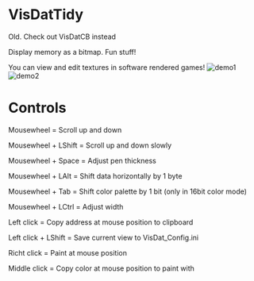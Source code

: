 # VisDatTidy
Old. Check out VisDatCB instead

Display memory as a bitmap. Fun stuff!

You can view and edit textures in software rendered games!
![demo1](https://user-images.githubusercontent.com/20112053/82209379-78e32c80-990d-11ea-95a3-0ac42013eac8.png)
![demo2](https://user-images.githubusercontent.com/20112053/82209411-8698b200-990d-11ea-8e7e-003084b4f52f.png)


# Controls
Mousewheel          = Scroll up and down

Mousewheel + LShift = Scroll up and down slowly

Mousewheel + Space  = Adjust pen thickness

Mousewheel + LAlt   = Shift data horizontally by 1 byte

Mousewheel + Tab    = Shift color palette by 1 bit (only in 16bit color mode)

Mousewheel + LCtrl  = Adjust width


Left click          = Copy address at mouse position to clipboard

Left click + LShift = Save current view to VisDat_Config.ini

Richt click         = Paint at mouse position

Middle click        = Copy color at mouse position to paint with




